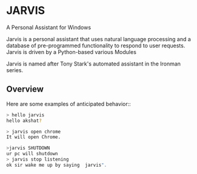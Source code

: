 # JARVIS
A Personal Assistant for Windows

Jarvis is a personal assistant that uses natural language processing and a database of pre-programmed functionality to respond to user requests. Jarvis is driven by a Python-based various Modules

Jarvis is named after Tony Stark's automated assistant in the Ironman series.

## Overview

Here are some examples of anticipated behavior::

```bash
> hello jarvis
hello akshat?

> jarvis open chrome
It will open Chrome.

>jarvis SHUTDOWN
ur pc will shutdown
> jarvis stop listening
ok sir wake me up by saying  jarvis".
```
